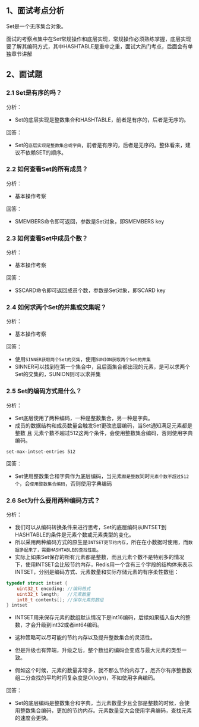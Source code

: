   
## 1、面试考点分析

Set是一个无序集合对象。

面试的考察点集中在Set常规操作和底层实现，常规操作必须熟练掌握，底层实现要了解其编码方式，其中HASHTABLE是重中之重，面试大热门考点，后面会有单独章节讲解

## 2、面试题

### 2.1 Set是有序的吗？

分析：
- Set的底层实现是整数集合和HASHTABLE，前者是有序的，后者是无序的。

回答：
- Set的`底层实现是整数集合或字典`，前者是有序的，后者是无序的。整体看来，建议不依赖SET的顺序。
### 2.2 如何查看Set的所有成员？

分析：
- 基本操作考察

回答：
- SMEMBERS命令即可返回，参数是Set对象，即SMEMBERS key

### 2.3 如何查看Set中成员个数？

分析：
- 基本操作考察

回答：
- SSCARD命令即可返回成员个数，参数是Set对象，即SCARD key

### 2.4 如何求两个Set的并集或交集呢？

分析：
- 基本操作考察

回答：
- 使用`SINNER获取两个Set的交集`，使用`SUNION获取两个Set的并集`
- SINNER可以找到在第一个集合中，且后面集合都出现的元素，是可以求两个Set的交集的，SUNION则可以求并集
### 2.5 Set的编码方式是什么？

分析：
- Set底层使用了两种编码，一种是整数集合，另一种是字典。
- 成员的数据结构和成员数量会触发Set更改底层编码，当Set通知满足元素都是整数 且 元素个数不超过512这两个条件，会使用整数集合编码，否则使用字典编码。
```shell
set-max-intset-entries 512
```

回答：
- Set使用整数集合和字典作为底层编码，当元素`都是整数`同时`元素个数不超过512个`，会`使用整数集合编码`，否则使用字典编码

### 2.6 Set为什么要用两种编码方式？

分析：
- 我们可以从编码转换条件来进行思考，Set的底层编码从INTSET到HASHTABLE的条件是元素个数或元素类型的变化。
- 所以采用两种编码方式的原生是`INTSET更节约内存`，所在在小数据时使用，而`数据多起来了，需要HASHTABLE的查找性能`。
- 实际上如果Set保存的所有元素都是整数，而且元素个数不是特别多的情况下，使用INTSET会比较节约内存，Redis用一个含有三个字段的结构体来表示INTSET，分别是编码方式、元素数量和实际存储元素的有序柔性数组：
```C
typedef struct intset {
	uint32_t encoding; //编码格式
	uint32_t length;   //元素数量
	int8_t contents[]; //保存元素的数组
} intset
```

- INTSET用来保存元素的数组默认情况下是int16编码，后续如果插入各大的整数，才会升级到int32或者int64编码。
- 这种策略可以尽可能的节约内存以及提升整数集合的灵活性。

- 但是升级也有弊端，升级之后，整个数组的编码会变成与最大元素的类型一致。
- 假如这个时候，元素的数量非常多，就不那么节约内存了，厄齐尔有序整数数组二分查找的平均时间复杂度是$O(logn)$，不如使用字典编码。

回答：
- Set的底层编码是整数集合和字典，当元素数量少且全部是整数的时候，会使用整数集合编码，更加的节约内存。元素数量变大会使用字典编码，查找元素的速度会更快。